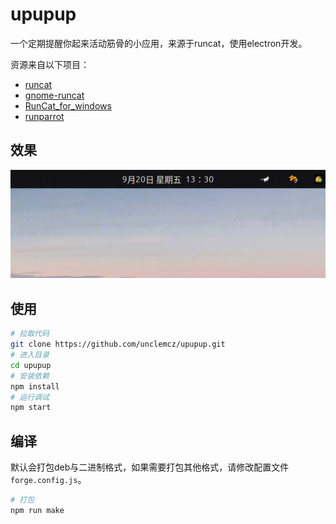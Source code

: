 # upupup

一个定期提醒你起来活动筋骨的小应用，来源于runcat，使用electron开发。

资源来自以下项目：
- [runcat](https://kyome.io/runcat/index.html)
- [gnome-runcat](https://github.com/win0err/gnome-runcat)
- [RunCat_for_windows](https://github.com/Kyome22/RunCat_for_windows)
- [runparrot](https://github.com/rainbowflesh/runparrot)


## 效果

![效果](/resources/screen.gif)





## 使用

```bash
# 拉取代码
git clone https://github.com/unclemcz/upupup.git
# 进入目录
cd upupup
# 安装依赖
npm install
# 运行调试
npm start
```

## 编译
默认会打包deb与二进制格式，如果需要打包其他格式，请修改配置文件`forge.config.js`。
```bash
# 打包
npm run make
```
